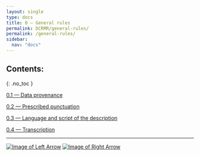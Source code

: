 ```yaml
---
layout: single
type: docs
title: 0 — General rules
permalink: DCRMR/general-rules/
permalink: /general-rules/
sidebar:
  nav: "docs"
---
```


## Contents:
{: .no_toc }

[0.1 — Data provenance](/DCRMR/general-rules/Data-provenance/)

[0.2 — Prescribed punctuation](/DCRMR/general-rules/Prescribed-punctuation/)

[0.3 — Language and script of the description](/DCRMR/general-rules/Language-and-script-of-the-description/)

[0.4 — Transcription](/DCRMR/general-rules/Transcription/)

---

[![Image of Left Arrow](https://rbms-bsc.github.io/DCRMR/assets/pictures/navigation/Arrow_Left.png "Introduction")](/DCRMR/introduction/) [![Image of Right Arrow](https://rbms-bsc.github.io/DCRMR/assets/pictures/navigation/Arrow_Right.png "0.1 — Data provenance")](/DCRMR/general-rules/Data-provenance/)